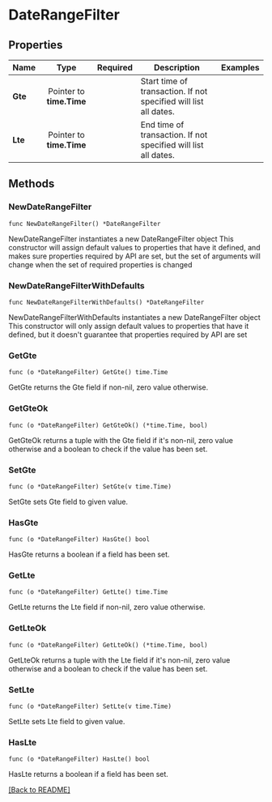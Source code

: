 # DateRangeFilter


## Properties
| Name | Type | Required | Description | Examples |
|------------|:-------------:|:-------------:|-------------|:-------------:|
| **Gte** | Pointer to **time.Time** |  | Start time of transaction. If not specified will list all dates. |  |
| **Lte** | Pointer to **time.Time** |  | End time of transaction. If not specified will list all dates. |  |

## Methods

### NewDateRangeFilter

`func NewDateRangeFilter() *DateRangeFilter`

NewDateRangeFilter instantiates a new DateRangeFilter object
This constructor will assign default values to properties that have it defined,
and makes sure properties required by API are set, but the set of arguments
will change when the set of required properties is changed

### NewDateRangeFilterWithDefaults

`func NewDateRangeFilterWithDefaults() *DateRangeFilter`

NewDateRangeFilterWithDefaults instantiates a new DateRangeFilter object
This constructor will only assign default values to properties that have it defined,
but it doesn't guarantee that properties required by API are set

### GetGte

`func (o *DateRangeFilter) GetGte() time.Time`

GetGte returns the Gte field if non-nil, zero value otherwise.

### GetGteOk

`func (o *DateRangeFilter) GetGteOk() (*time.Time, bool)`

GetGteOk returns a tuple with the Gte field if it's non-nil, zero value otherwise
and a boolean to check if the value has been set.

### SetGte

`func (o *DateRangeFilter) SetGte(v time.Time)`

SetGte sets Gte field to given value.

### HasGte

`func (o *DateRangeFilter) HasGte() bool`

HasGte returns a boolean if a field has been set.

### GetLte

`func (o *DateRangeFilter) GetLte() time.Time`

GetLte returns the Lte field if non-nil, zero value otherwise.

### GetLteOk

`func (o *DateRangeFilter) GetLteOk() (*time.Time, bool)`

GetLteOk returns a tuple with the Lte field if it's non-nil, zero value otherwise
and a boolean to check if the value has been set.

### SetLte

`func (o *DateRangeFilter) SetLte(v time.Time)`

SetLte sets Lte field to given value.

### HasLte

`func (o *DateRangeFilter) HasLte() bool`

HasLte returns a boolean if a field has been set.


[[Back to README]](../../README.md)


